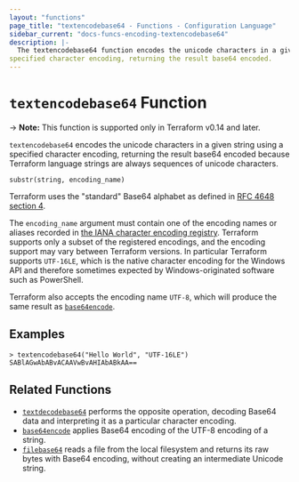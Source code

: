 ```yaml
---
layout: "functions"
page_title: "textencodebase64 - Functions - Configuration Language"
sidebar_current: "docs-funcs-encoding-textencodebase64"
description: |-
  The textencodebase64 function encodes the unicode characters in a given string using a
specified character encoding, returning the result base64 encoded.
---
```


# `textencodebase64` Function

-> **Note:** This function is supported only in Terraform v0.14 and later.

`textencodebase64` encodes the unicode characters in a given string using a
specified character encoding, returning the result base64 encoded because
Terraform language strings are always sequences of unicode characters.

```hcl
substr(string, encoding_name)
```

Terraform uses the "standard" Base64 alphabet as defined in
[RFC 4648 section 4](https://tools.ietf.org/html/rfc4648#section-4).

The `encoding_name` argument must contain one of the encoding names or aliases
recorded in
[the IANA character encoding registry](https://www.iana.org/assignments/character-sets/character-sets.xhtml).
Terraform supports only a subset of the registered encodings, and the encoding
support may vary between Terraform versions. In particular Terraform supports
`UTF-16LE`, which is the native character encoding for the Windows API and
therefore sometimes expected by Windows-originated software such as PowerShell.

Terraform also accepts the encoding name `UTF-8`, which will produce the same
result as [`base64encode`](./base64encode.html).

## Examples

```
> textencodebase64("Hello World", "UTF-16LE")
SABlAGwAbABvACAAVwBvAHIAbABkAA==
```

## Related Functions

* [`textdecodebase64`](./textdecodebase64.html) performs the opposite operation,
  decoding Base64 data and interpreting it as a particular character encoding.
* [`base64encode`](./base64encode.html) applies Base64 encoding of the UTF-8
  encoding of a string.
* [`filebase64`](./filebase64.html) reads a file from the local filesystem
  and returns its raw bytes with Base64 encoding, without creating an
  intermediate Unicode string.
